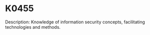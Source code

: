 # K0455
Description: Knowledge of information security concepts, facilitating technologies and methods.
